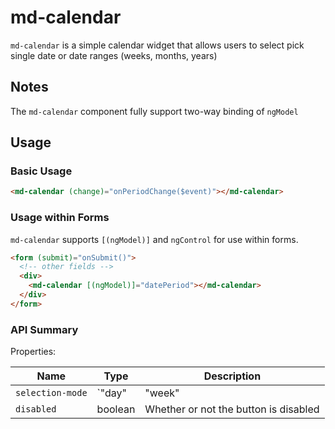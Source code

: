 # md-calendar

`md-calendar` is a simple calendar widget that allows users to
select pick single date or date ranges (weeks, months, years)


## Notes

The `md-calendar` component fully support two-way binding of
`ngModel`


## Usage

### Basic Usage

```html
<md-calendar (change)="onPeriodChange($event)"></md-calendar>
```


### Usage within Forms

`md-calendar` supports `[(ngModel)]` and `ngControl` for use within
forms.

```html
<form (submit)="onSubmit()">
  <!-- other fields -->
  <div>
    <md-calendar [(ngModel)]="datePeriod"></md-calendar>
  </div>
</form>
```


### API Summary

Properties:

| Name | Type | Description |
| --- | --- | --- |
| `selection-mode` | `"day"|"week"|"month"|"year"` | The range of dates selected when user clicks on a date
| `disabled` | boolean | Whether or not the button is disabled